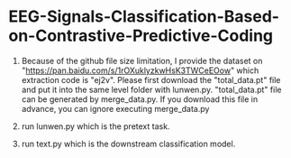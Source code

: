 # EEG-Signals-Classification-Based-on-Contrastive-Predictive-Coding
1. Because of the github file size limitation, I provide the dataset on "https://pan.baidu.com/s/1rOXuklyzkwHsK3TWCeEOow" which extraction code is "ej2v".
   Please first download the "total_data.pt" file and put it into the same level folder with lunwen.py.
   "total_data.pt" file can be generated by merge_data.py. If you download this file in advance, you can ignore executing merge_data.py
   
2. run lunwen.py which is the pretext task.

3. run text.py which is the downstream classification model.
